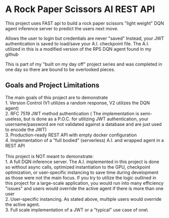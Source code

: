 # A Rock Paper Scissors AI REST API 

This project uses FAST api to build a rock paper scissors "light weight" DQN agent inference server to predict the users next move.

Allows the user to login but credentials are never "saved"
Instead, your JWT authentication is saved to load/save your A.I. checkpoint file. The A.I. utilized in this is a modified version of the RPS DQN agent found in my github

This is part of my "built on my day off" project series and was completed in one day so there are bound to be overlooked pieces. 

## Goals and Project Limitations
The main goals of this project are to demonstrate \
    1. Version Control (V1 utilizes a random response, V2 utilizes the DQN agent) \
    2. RFC 7519 JWT method authentication ( The implementation is semi-useless, but is done as a P.O.C. for utilizing JWT authentication, your username/password are not validated against a database and are just used to encode the JWT) \
    3. Production-ready REST API with empty docker configuration \
    4. Implementation of a "full bodied" (serverless) A.I. and wrapped agent in a REST API \
\
This project is NOT meant to demonstrate:\
    1. A full DQN inference server. The A.I. implemented in this project is done so without async calls, optimized instantiation to the GPU, checkpoint optimization, or user-specific instancing to save time during development as those were not the main focus. If you try to utilize the logic outlined in this project for a large-scale application, you would run into many efficiency "issues" and users would override the active agent if there is more than one user\
    2. User-specific instancing. As stated above, multiple users would override the active agent.\
    3. Full scale implementation of a JWT or a "typical" use case of one\
